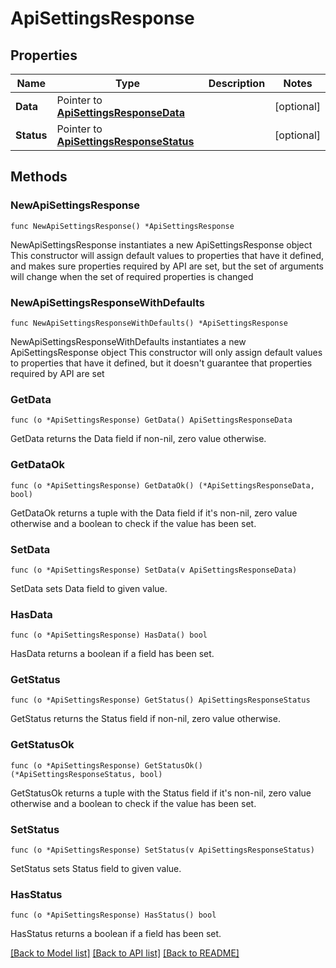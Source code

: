 # ApiSettingsResponse

## Properties

Name | Type | Description | Notes
------------ | ------------- | ------------- | -------------
**Data** | Pointer to [**ApiSettingsResponseData**](ApiSettingsResponseData.md) |  | [optional] 
**Status** | Pointer to [**ApiSettingsResponseStatus**](ApiSettingsResponseStatus.md) |  | [optional] 

## Methods

### NewApiSettingsResponse

`func NewApiSettingsResponse() *ApiSettingsResponse`

NewApiSettingsResponse instantiates a new ApiSettingsResponse object
This constructor will assign default values to properties that have it defined,
and makes sure properties required by API are set, but the set of arguments
will change when the set of required properties is changed

### NewApiSettingsResponseWithDefaults

`func NewApiSettingsResponseWithDefaults() *ApiSettingsResponse`

NewApiSettingsResponseWithDefaults instantiates a new ApiSettingsResponse object
This constructor will only assign default values to properties that have it defined,
but it doesn't guarantee that properties required by API are set

### GetData

`func (o *ApiSettingsResponse) GetData() ApiSettingsResponseData`

GetData returns the Data field if non-nil, zero value otherwise.

### GetDataOk

`func (o *ApiSettingsResponse) GetDataOk() (*ApiSettingsResponseData, bool)`

GetDataOk returns a tuple with the Data field if it's non-nil, zero value otherwise
and a boolean to check if the value has been set.

### SetData

`func (o *ApiSettingsResponse) SetData(v ApiSettingsResponseData)`

SetData sets Data field to given value.

### HasData

`func (o *ApiSettingsResponse) HasData() bool`

HasData returns a boolean if a field has been set.

### GetStatus

`func (o *ApiSettingsResponse) GetStatus() ApiSettingsResponseStatus`

GetStatus returns the Status field if non-nil, zero value otherwise.

### GetStatusOk

`func (o *ApiSettingsResponse) GetStatusOk() (*ApiSettingsResponseStatus, bool)`

GetStatusOk returns a tuple with the Status field if it's non-nil, zero value otherwise
and a boolean to check if the value has been set.

### SetStatus

`func (o *ApiSettingsResponse) SetStatus(v ApiSettingsResponseStatus)`

SetStatus sets Status field to given value.

### HasStatus

`func (o *ApiSettingsResponse) HasStatus() bool`

HasStatus returns a boolean if a field has been set.


[[Back to Model list]](../README.md#documentation-for-models) [[Back to API list]](../README.md#documentation-for-api-endpoints) [[Back to README]](../README.md)


